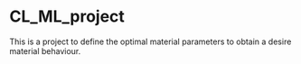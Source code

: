 # CL_ML_project

This is a project to define the optimal material parameters to obtain a desire material behaviour.
